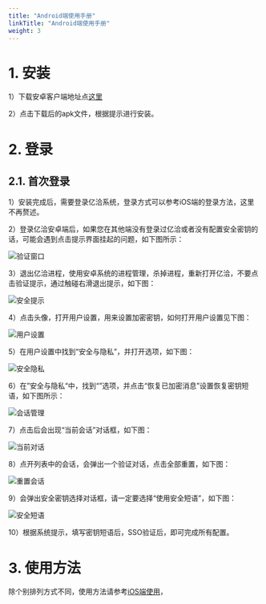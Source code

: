 ```yaml
---
title: "Android端使用手册"
linkTitle: "Android端使用手册"
weight: 3
---
```


# 1. 安装

1）下载安卓客户端地址点[这里](https://packages.yunify.com/android/)

2）点击下载后的apk文件，根据提示进行安装。

# 2. 登录

## 2.1. 首次登录

1）安装完成后，需要登录亿洽系统，登录方式可以参考iOS端的登录方法，这里不再赘述。

2）登录亿洽安卓端后，如果您在其他端没有登录过亿洽或者没有配置安全密钥的话，可能会遇到点击提示界面挂起的问题，如下图所示：

![验证窗口](./media/android-1.png)

3）退出亿洽进程，使用安卓系统的进程管理，杀掉进程，重新打开亿洽，不要点击验证提示，通过触碰右滑退出提示，如下图：

![安全提示](./media/android-2.png)

4）点击头像，打开用户设置，用来设置加密密钥，如何打开用户设置见下图：

![用户设置](./media/android-3.png)

5）在用户设置中找到“安全与隐私”，并打开选项，如下图：

![安全隐私](./media/android-4.png)

6）在”安全与隐私“中，找到“”选项，并点击“恢复已加密消息”设置恢复密钥短语，如下图所示：

![会话管理](./media/android-5.png)

7）点击后会出现“当前会话”对话框，如下图：

![当前对话](./media/android-6.png)

8）点开列表中的会话，会弹出一个验证对话，点击全部重置，如下图：

![重置会话](./media/android-7.png)

9）会弹出安全密钥选择对话框，请一定要选择“使用安全短语”，如下图：

![安全短语](./media/android-8.png)

10）根据系统提示，填写密钥短语后，SSO验证后，即可完成所有配置。

# 3. 使用方法

除个别排列方式不同，使用方法请参考[iOS端使用](https://docs.yiqia.com/zh/docs/user-manual/mobile/ios/#3-使用)，